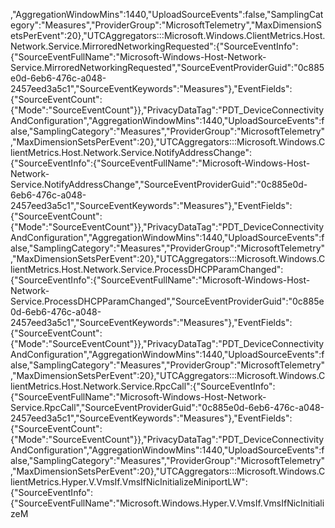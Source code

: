 ,"AggregationWindowMins":1440,"UploadSourceEvents":false,"SamplingCategory":"Measures","ProviderGroup":"MicrosoftTelemetry","MaxDimensionSetsPerEvent":20},"UTCAggregators:::Microsoft.Windows.ClientMetrics.Host.Network.Service.MirroredNetworkingRequested":{"SourceEventInfo":{"SourceEventFullName":"Microsoft-Windows-Host-Network-Service.MirroredNetworkingRequested","SourceEventProviderGuid":"0c885e0d-6eb6-476c-a048-2457eed3a5c1","SourceEventKeywords":"Measures"},"EventFields":{"SourceEventCount":{"Mode":"SourceEventCount"}},"PrivacyDataTag":"PDT_DeviceConnectivityAndConfiguration","AggregationWindowMins":1440,"UploadSourceEvents":false,"SamplingCategory":"Measures","ProviderGroup":"MicrosoftTelemetry","MaxDimensionSetsPerEvent":20},"UTCAggregators:::Microsoft.Windows.ClientMetrics.Host.Network.Service.NotifyAddressChange":{"SourceEventInfo":{"SourceEventFullName":"Microsoft-Windows-Host-Network-Service.NotifyAddressChange","SourceEventProviderGuid":"0c885e0d-6eb6-476c-a048-2457eed3a5c1","SourceEventKeywords":"Measures"},"EventFields":{"SourceEventCount":{"Mode":"SourceEventCount"}},"PrivacyDataTag":"PDT_DeviceConnectivityAndConfiguration","AggregationWindowMins":1440,"UploadSourceEvents":false,"SamplingCategory":"Measures","ProviderGroup":"MicrosoftTelemetry","MaxDimensionSetsPerEvent":20},"UTCAggregators:::Microsoft.Windows.ClientMetrics.Host.Network.Service.ProcessDHCPParamChanged":{"SourceEventInfo":{"SourceEventFullName":"Microsoft-Windows-Host-Network-Service.ProcessDHCPParamChanged","SourceEventProviderGuid":"0c885e0d-6eb6-476c-a048-2457eed3a5c1","SourceEventKeywords":"Measures"},"EventFields":{"SourceEventCount":{"Mode":"SourceEventCount"}},"PrivacyDataTag":"PDT_DeviceConnectivityAndConfiguration","AggregationWindowMins":1440,"UploadSourceEvents":false,"SamplingCategory":"Measures","ProviderGroup":"MicrosoftTelemetry","MaxDimensionSetsPerEvent":20},"UTCAggregators:::Microsoft.Windows.ClientMetrics.Host.Network.Service.RpcCall":{"SourceEventInfo":{"SourceEventFullName":"Microsoft-Windows-Host-Network-Service.RpcCall","SourceEventProviderGuid":"0c885e0d-6eb6-476c-a048-2457eed3a5c1","SourceEventKeywords":"Measures"},"EventFields":{"SourceEventCount":{"Mode":"SourceEventCount"}},"PrivacyDataTag":"PDT_DeviceConnectivityAndConfiguration","AggregationWindowMins":1440,"UploadSourceEvents":false,"SamplingCategory":"Measures","ProviderGroup":"MicrosoftTelemetry","MaxDimensionSetsPerEvent":20},"UTCAggregators:::Microsoft.Windows.ClientMetrics.Hyper.V.VmsIf.VmsIfNicInitializeMiniportLW":{"SourceEventInfo":{"SourceEventFullName":"Microsoft.Windows.Hyper.V.VmsIf.VmsIfNicInitializeM